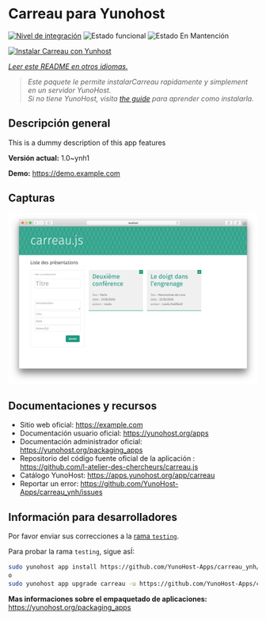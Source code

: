 <!--
Este archivo README esta generado automaticamente<https://github.com/YunoHost/apps/tree/master/tools/readme_generator>
No se debe editar a mano.
-->

# Carreau para Yunohost

[![Nivel de integración](https://dash.yunohost.org/integration/carreau.svg)](https://ci-apps.yunohost.org/ci/apps/carreau/) ![Estado funcional](https://ci-apps.yunohost.org/ci/badges/carreau.status.svg) ![Estado En Mantención](https://ci-apps.yunohost.org/ci/badges/carreau.maintain.svg)

[![Instalar Carreau con Yunhost](https://install-app.yunohost.org/install-with-yunohost.svg)](https://install-app.yunohost.org/?app=carreau)

*[Leer este README en otros idiomas.](./ALL_README.md)*

> *Este paquete le permite instalarCarreau rapidamente y simplement en un servidor YunoHost.*  
> *Si no tiene YunoHost, visita [the guide](https://yunohost.org/install) para aprender como instalarla.*

## Descripción general

This is a dummy description of this app features


**Versión actual:** 1.0~ynh1

**Demo:** <https://demo.example.com>

## Capturas

![Captura de Carreau](./doc/screenshots/screenshot.png)

## Documentaciones y recursos

- Sitio web oficial: <https://example.com>
- Documentación usuario oficial: <https://yunohost.org/apps>
- Documentación administrador oficial: <https://yunohost.org/packaging_apps>
- Repositorio del código fuente oficial de la aplicación : <https://github.com/l-atelier-des-chercheurs/carreau.js>
- Catálogo YunoHost: <https://apps.yunohost.org/app/carreau>
- Reportar un error: <https://github.com/YunoHost-Apps/carreau_ynh/issues>

## Información para desarrolladores

Por favor enviar sus correcciones a la [rama `testing`](https://github.com/YunoHost-Apps/carreau_ynh/tree/testing).

Para probar la rama `testing`, sigue asÍ:

```bash
sudo yunohost app install https://github.com/YunoHost-Apps/carreau_ynh/tree/testing --debug
o
sudo yunohost app upgrade carreau -u https://github.com/YunoHost-Apps/carreau_ynh/tree/testing --debug
```

**Mas informaciones sobre el empaquetado de aplicaciones:** <https://yunohost.org/packaging_apps>
